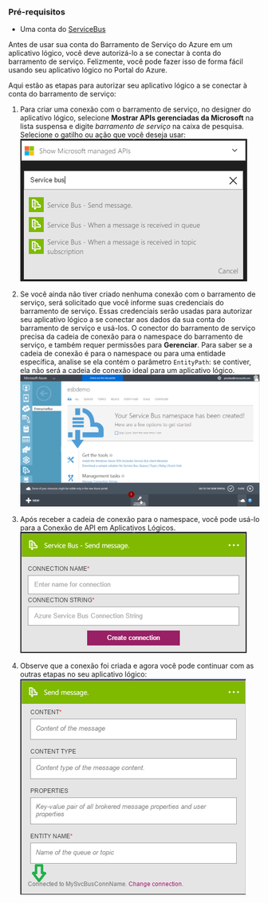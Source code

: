 ### Pré-requisitos

- Uma conta do [ServiceBus](https://azure.microsoft.com/services/service-bus/)


Antes de usar sua conta do Barramento de Serviço do Azure em um aplicativo lógico, você deve autorizá-lo a se conectar à conta do barramento de serviço. Felizmente, você pode fazer isso de forma fácil usando seu aplicativo lógico no Portal do Azure.

Aqui estão as etapas para autorizar seu aplicativo lógico a se conectar à conta do barramento de serviço:

1. Para criar uma conexão com o barramento de serviço, no designer do aplicativo lógico, selecione **Mostrar APIs gerenciadas da Microsoft** na lista suspensa e digite *barramento de serviço* na caixa de pesquisa. Selecione o gatilho ou ação que você deseja usar: ![Imagem de conexão do barramento de serviço 1](./media/connectors-create-api-servicebus/servicebus-1.png)
    
2. Se você ainda não tiver criado nenhuma conexão com o barramento de serviço, será solicitado que você informe suas credenciais do barramento de serviço. Essas credenciais serão usadas para autorizar seu aplicativo lógico a se conectar aos dados da sua conta do barramento de serviço e usá-los. O conector do barramento de serviço precisa da cadeia de conexão para o namespace do barramento de serviço, e também requer permissões para **Gerenciar**. Para saber se a cadeia de conexão é para o namespace ou para uma entidade específica, analise se ela contém o parâmetro `EntityPath`: se contiver, ela não será a cadeia de conexão ideal para um aplicativo lógico. ![Cadeia de conexão do barramento de serviço](./media/connectors-create-api-servicebus/connectionstring.png)

1. Após receber a cadeia de conexão para o namespace, você pode usá-lo para a Conexão de API em Aplicativos Lógicos. ![Imagem de conexão do barramento de serviço 2](./media/connectors-create-api-servicebus/servicebus-2.png)

3. Observe que a conexão foi criada e agora você pode continuar com as outras etapas no seu aplicativo lógico: ![Imagem de conexão do barramento de serviço 3](./media/connectors-create-api-servicebus/servicebus-3.png)

<!---HONumber=AcomDC_0727_2016-->